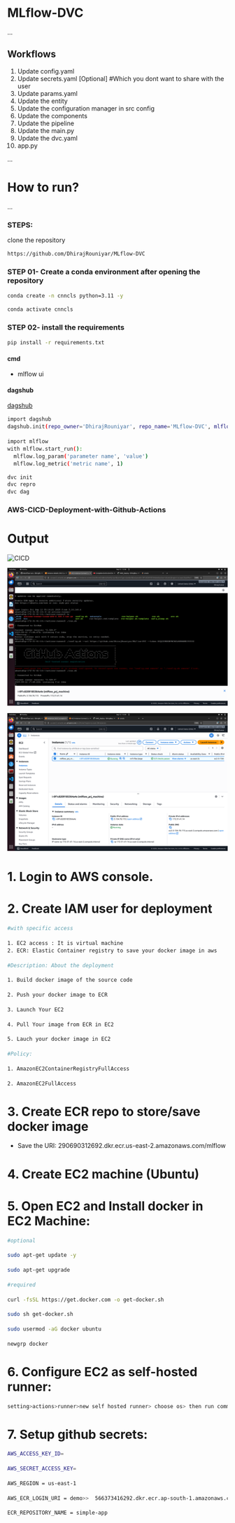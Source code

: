 # MLflow-DVC

...
## Workflows

1. Update config.yaml
2. Update secrets.yaml [Optional] #Which you dont want to share with the user
3. Update params.yaml
4. Update the entity
5. Update the configuration manager in src config
6. Update the components
7. Update the pipeline
8. Update the main.py
9. Update the dvc.yaml
10. app.py

...
# How to run?
...
### STEPS:

clone the repository

```bash
https://github.com/DhirajRouniyar/MLflow-DVC
```

### STEP 01- Create a conda environment after opening the repository

```bash
conda create -n cnncls python=3.11 -y
```

```bash
conda activate cnncls
```

### STEP 02- install the requirements
```bash
pip install -r requirements.txt
```

#### cmd
- mlflow ui

#### dagshub
[dagshub](https://dagshub.com/)
```bash
import dagshub
dagshub.init(repo_owner='DhirajRouniyar', repo_name='MLflow-DVC', mlflow=True)

import mlflow
with mlflow.start_run():
  mlflow.log_param('parameter name', 'value')
  mlflow.log_metric('metric name', 1)

```
```bash
dvc init
dvc repro
dvc dag
```
### AWS-CICD-Deployment-with-Github-Actions
# Output
![CICD](https://github.com/DhirajRouniyar/MLflow-DVC/blob/mainasset/CICD.png)

![ECR_CONNECT](https://github.com/DhirajRouniyar/MLflow-DVC/blob/main/asset/ECR_instance_connect.png)

![ECR_RUN](https://github.com/DhirajRouniyar/MLflow-DVC/blob/main/asset/ECR_instance_run.png)

# 1. Login to AWS console.
# 2. Create IAM user for deployment
```bash
#with specific access

1. EC2 access : It is virtual machine
2. ECR: Elastic Container registry to save your docker image in aws

#Description: About the deployment

1. Build docker image of the source code

2. Push your docker image to ECR

3. Launch Your EC2 

4. Pull Your image from ECR in EC2

5. Lauch your docker image in EC2

#Policy:

1. AmazonEC2ContainerRegistryFullAccess

2. AmazonEC2FullAccess
```
# 3. Create ECR repo to store/save docker image
- Save the URI: 290690312692.dkr.ecr.us-east-2.amazonaws.com/mlflow
# 4. Create EC2 machine (Ubuntu)
# 5. Open EC2 and Install docker in EC2 Machine:
```bash
#optional

sudo apt-get update -y

sudo apt-get upgrade

#required

curl -fsSL https://get.docker.com -o get-docker.sh

sudo sh get-docker.sh

sudo usermod -aG docker ubuntu

newgrp docker
```

# 6. Configure EC2 as self-hosted runner:
```bash
setting>actions>runner>new self hosted runner> choose os> then run command one by one
```
# 7. Setup github secrets:
```bash
AWS_ACCESS_KEY_ID=

AWS_SECRET_ACCESS_KEY=

AWS_REGION = us-east-1

AWS_ECR_LOGIN_URI = demo>>  566373416292.dkr.ecr.ap-south-1.amazonaws.com

ECR_REPOSITORY_NAME = simple-app
```